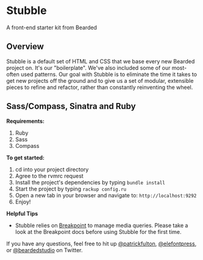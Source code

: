 # Stubble
A front-end starter kit from Bearded

## Overview

Stubble is a default set of HTML and CSS that we base every new Bearded project on. It's our "boilerplate". We've also included some of our most-often used patterns. Our goal with Stubble is to eliminate the time it takes to get new projects off the ground and to give us a set of modular, extensible pieces to refine and refactor, rather than constantly reinventing the wheel.

## Sass/Compass, Sinatra and Ruby

**Requirements:**

1. Ruby
2. Sass
3. Compass

**To get started:**

1. cd into your project directory
2. Agree to the rvmrc request
3. Install the project's dependencies by typing `bundle install`
4. Start the project by typing `rackup config.ru`
5. Open a new tab in your browser and navigate to: `http://localhost:9292`
6. Enjoy!

**Helpful Tips**

* Stubble relies on [Breakpoint](https://github.com/canarymason/breakpoint) to manage media queries. Please take a look at the Breakpoint docs before using Stubble for the first time.

If you have any questions, feel free to hit up [@patrickfulton](http://www.twitter.com/patrickfulton), [@elefontpress](http://twitter.com/elefontpress), or [@beardedstudio](http://www.twitter.com/beardedstudio) on Twitter.